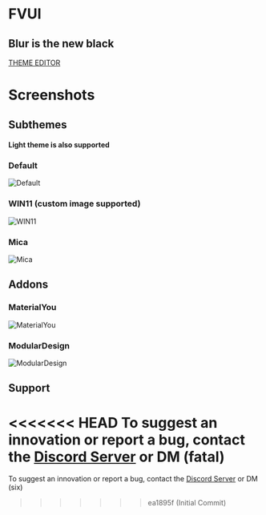 
# FVUI

## Blur is the new black

[THEME EDITOR](https://bdeditor.dev/theme/FVUI)

# Screenshots

## Subthemes

#### Light theme is also supported

### Default
![Default](https://larpcord.github.io/Themes/Discord/Release/assets/Default.png)
### WIN11 (custom image supported)
![WIN11](https://larpcord.github.io/Themes/Discord/Release/assets/CustomBackground.png)
### Mica
![Mica](https://larpcord.github.io/Themes/Discord/Release/assets/Mica.png)

## Addons
### MaterialYou
![MaterialYou](https://larpcord.github.io/Themes/Discord/Release/assets/MaterialYou.png)
### ModularDesign
![ModularDesign](https://larpcord.github.io/Themes/Discord/Release/assets/MD.png)

## Support

<<<<<<< HEAD
To suggest an innovation or report a bug, contact the [Discord Server](https://discord.gg/baEMQkgswT)  or DM (fatal)
=======
To suggest an innovation or report a bug, contact the [Discord Server](https://discord.gg/baEMQkgswT)  or DM (six)
>>>>>>> ea1895f (Initial Commit)
